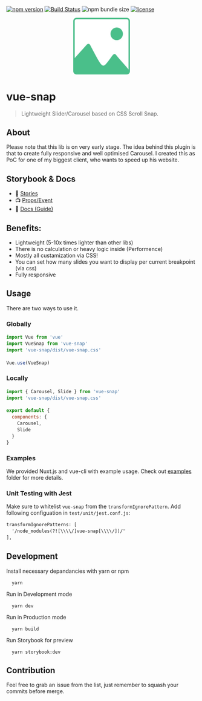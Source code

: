 [![npm version](https://badge.fury.io/js/vue-snap.svg)](https://badge.fury.io/js/vue-snap)
[![Build Status](https://travis-ci.org/bartdominiak/vue-snap.svg?branch=master)](https://travis-ci.org/bartdominiak/vue-snap)
![npm bundle size](https://img.shields.io/bundlephobia/minzip/vue-snap)
[![license](https://img.shields.io/github/license/mashape/apistatus.svg)](https://github.com/bartdominiak/vue-snap/blob/master/LICENSE.md)

<div align="center">
  <img width="150" heigth="150" src="/static/snap.jpg" alt="vue-snap logo">
</div>

# vue-snap
> Lightweight Slider/Carousel based on CSS Scroll Snap.

## About
Please note that this lib is on very early stage. The idea behind this plugin is that to create fully responsive and well optimised Carousel. I created this as PoC for one of my biggest client, who wants to speed up his website.

## Storybook & Docs
- 📕 [Stories](https://vue-snap.vercel.app)
- 📺 [Props/Event](https://vue-snap.vercel.app/?path=/story/carousel-docs--page)
- 📖 [Docs (Guide)](https://bartdominiak.github.io/vue-snap)

## Benefits:
- Lightweight (5-10x times lighter than other libs)
- There is no calculation or heavy logic inside (Performence)
- Mostly all custamization via CSS!
- You can set how many slides you want to display per current breakpoint (via css)
- Fully responsive

## Usage
There are two ways to use it.

### Globally

```js
import Vue from 'vue'
import VueSnap from 'vue-snap'
import 'vue-snap/dist/vue-snap.css'

Vue.use(VueSnap)
```

### Locally

```js
import { Carousel, Slide } from 'vue-snap'
import 'vue-snap/dist/vue-snap.css'

export default {
  components: {
    Carousel,
    Slide
  }
}
```

### Examples
We provided Nuxt.js and vue-cli with example usage. Check out [examples](https://github.com/bartdominiak/vue-snap/tree/master/examples) folder for more details.

### Unit Testing with Jest

Make sure to whitelist `vue-snap` from the `transformIgnorePattern`. Add following configuation in `test/unit/jest.conf.js`:

```diff
transformIgnorePatterns: [
  '/node_modules(?![\\\\/]vue-snap[\\\\/])/'
],
```

## Development

Install necessary depandancies with yarn or npm
```
  yarn
```

Run in Development mode
```
  yarn dev
```

Run in Production mode
```
  yarn build
```

Run Storybook for preview
```
  yarn storybook:dev
```

## Contribution
Feel free to grab an issue from the list, just remember to squash your commits before merge.
